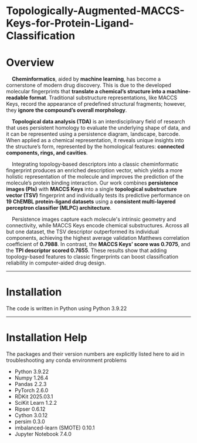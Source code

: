 # **Topologically-Augmented-MACCS-Keys-for-Protein-Ligand-Classification**

# **Overview**

&nbsp;&nbsp;&nbsp;&nbsp;**Cheminformatics**, aided by **machine learning**, has become a cornerstone of modern drug discovery. This is due to the developed molecular fingerprints that **translate a chemical’s structure into a machine-readable format**. Traditional substructure representations, like MACCS Keys, record the appearance of predefined structural fragments; however, they **ignore the compound’s overall morphology**. 
  
&nbsp;&nbsp;&nbsp;&nbsp;**Topological data analysis (TDA)** is an interdisciplinary field of research that uses persistent homology to evaluate the underlying shape of data, and it can be represented using a persistence diagram, landscape, barcode. When applied as a chemical representation, it reveals unique insights into the structure’s form, represented by the homological features: **connected components, rings, and cavities**. 
  
&nbsp;&nbsp;&nbsp;&nbsp;Integrating topology‐based descriptors into a classic cheminformatic fingerprint produces an enriched description vector, which yields a more holistic representation of the molecule and improves the prediction of the molecule’s protein binding interaction. Our work combines **persistence images (PIs)** with **MACCS Keys** into a single **topological substructure vector (TSV)** fingerprint and individually tests its predictive performance on **19 ChEMBL protein-ligand datasets** using a **consistent multi-layered perceptron classifier (MLPC) architecture**. 
  
&nbsp;&nbsp;&nbsp;&nbsp;Persistence images capture each molecule's intrinsic geometry and connectivity, while MACCS Keys encode chemical substructures. Across all but one dataset, the TSV descriptor outperformed its individual components, achieving the highest average validation Matthews correlation coefficient of **0.7988**. In contrast, the **MACCS Keys’ score was 0.7075**, and the **TPI descriptor scored 0.7655**. These results show that adding topology-based features to classic fingerprints can boost classification reliability in computer-aided drug design.

  ---

# **Installation**

The code is written in Python using Python 3.9.22










---

# **Installation Help**

The packages and their version numbers are explicitly listed here to aid in troubleshooting any conda environment problems

- Python 3.9.22
- Numpy 1.26.4
- Pandas 2.2.3
- PyTorch 2.6.0
- RDKit 2025.03.1
- SciKit Learn 1.2.2
- Ripser 0.6.12
- Cython 3.0.12
- persim 0.3.0
- imbalanced-learn (SMOTE) 0.10.1
- Jupyter Notebook 7.4.0
  

